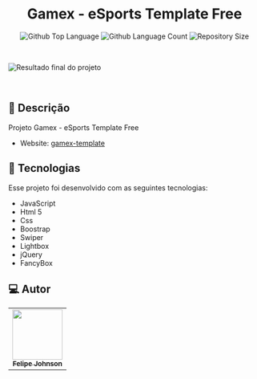 <h1 align="center">
  Gamex - eSports Template Free 
</h1>

 <p align="center">
  <img alt="Github Top Language" src="https://img.shields.io/github/languages/top/felipejohnsonn/Gamex-template?color=dd163b">
  <img alt="Github Language Count" src="https://img.shields.io/github/languages/count/felipejohnsonn/Gamex-template?color=dd163b">
  <img alt="Repository Size" src="https://img.shields.io/github/repo-size/felipejohnsonn/Gamex-template?color=dd163b">
</p>

<br>

![Resultado final do projeto](https://user-images.githubusercontent.com/128244805/236636667-80c32805-abe3-4a07-8dc1-f8b1e6e97f38.png)

<br>

## 📝 Descrição 

Projeto Gamex - eSports Template Free

- Website: [gamex-template](https://gamex-template.vercel.app/)

## 🚀 Tecnologias

Esse projeto foi desenvolvido com as seguintes tecnologias:

- JavaScript
- Html 5
- Css
- Boostrap
- Swiper
- Lightbox
- jQuery
- FancyBox

 
## 💻 Autor<br>
<table>
  <tr>
    <td align="center">
      <a href="https://github.com/felipejohnsonn">
        <img src="https://avatars.githubusercontent.com/u/128244805?s=96&v=4" width="100px;" /><br>
        <sub>
          <b>Felipe Johnson</b>
        </sub>
      </a>
    </td>
  </tr>
</table>
